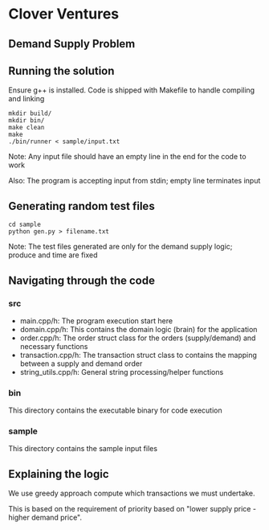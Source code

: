 # Clover Ventures
## Demand Supply Problem

## Running the solution
Ensure g++ is installed.
Code is shipped with Makefile to handle compiling and linking

```
mkdir build/
mkdir bin/
make clean
make
./bin/runner < sample/input.txt
```

Note: Any input file should have an empty line in the end for the code to work

Also: The program is accepting input from stdin; empty line terminates input

## Generating random test files

```
cd sample
python gen.py > filename.txt
```

Note: The test files generated are only for the demand supply logic; produce and time are fixed

## Navigating through the code

### src
- main.cpp/h: The program execution start here
- domain.cpp/h: This contains the domain logic (brain) for the application
- order.cpp/h: The order struct class for the orders (supply/demand) and necessary functions
- transaction.cpp/h: The transaction struct class to contains the mapping between a supply and demand order
- string_utils.cpp/h: General string processing/helper functions

### bin

This directory contains the executable binary for code execution

### sample

This directory contains the sample input files

## Explaining the logic

We use greedy approach compute which transactions we must undertake.

This is based on the requirement of priority based on "lower supply price - higher demand price".